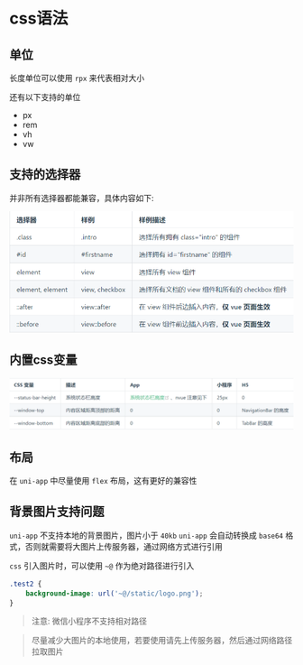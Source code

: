 # css语法

## 单位

长度单位可以使用 `rpx` 来代表相对大小

还有以下支持的单位

- px
- rem
- vh
- vw

## 支持的选择器

并非所有选择器都能兼容，具体内容如下:

![](md-img/2022-05-31-10-12-01.png)

## 内置css变量

![](md-img/2022-05-31-10-13-34.png)

## 布局

在 `uni-app` 中尽量使用 `flex` 布局，这有更好的兼容性

## 背景图片支持问题

`uni-app` 不支持本地的背景图片，图片小于 `40kb` `uni-app` 会自动转换成 `base64` 格式，否则就需要将大图片上传服务器，通过网络方式进行引用

`css` 引入图片时，可以使用 `~@` 作为绝对路径进行引入

```css
.test2 {
	background-image: url('~@/static/logo.png');
}
```

> 注意: 微信小程序不支持相对路径

> 尽量减少大图片的本地使用，若要使用请先上传服务器，然后通过网络路径拉取图片
